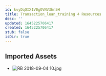 ```yaml
---
id: kvyDqQIX1V0gOVNV3hn5H
title: Transaction_lean_training 4 Resources
desc: ''
updated: 1645225706417
created: 1645225706417
stub: false
isDir: true
---
```

## Imported Assets
- ![RB 2018-09-04 10.jpg](/assets/rb-2018-09-04-10.jpg)
